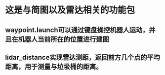 # 这是与简图以及雷达相关的功能包
## waypoint.launch可以通过键盘操控机器人运动，并且在机器人当前所在的位置进行建图
## lidar_distance实现雷达测距，返回前方几个点的平均距离，用于测量与垃圾桶的距离。